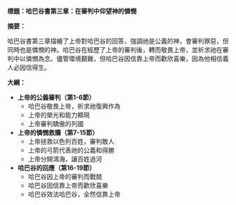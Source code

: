 **標題：哈巴谷書第三章：在審判中仰望神的憐憫**

**摘要：**

哈巴谷書第三章描繪了上帝對哈巴谷的回答，強調祂是公義的神，會審判罪惡，但同時也是憐憫的神。哈巴谷在經歷了上帝的審判後，轉而敬畏上帝，並祈求祂在審判中以憐憫為念。儘管環境艱難，但哈巴谷因信靠上帝而歡欣喜樂，因為他相信義人必因信得生。

**大綱：**

* **上帝的公義審判（第1-6節）**
    * 哈巴谷敬畏上帝，祈求祂復興作為
    * 上帝的榮光和能力顯現
    * 上帝審判驕傲的列國
* **上帝的憐憫救贖（第7-15節）**
    * 上帝拯救以色列百姓，審判敵人
    * 上帝的弓箭代表祂的公義和得勝
    * 上帝分開鴻海，讓百姓過河
* **哈巴谷的回應（第16-19節）**
    * 哈巴谷因上帝的審判而戰兢
    * 哈巴谷因信靠上帝而歡欣喜樂
    * 哈巴谷效法哈巴谷，全然信靠上帝
